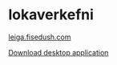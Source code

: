 # lokaverkefni

[leiga.fisedush.com](https://leiga.fisedush.com)

[Download desktop application](/gudmunduroh/lokaverkefni/blob/master/desktop/Installer/DesktopInstaller/bin/Debug/DesktopInstaller.exe?raw=true)
